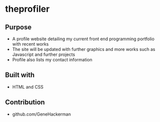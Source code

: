 # theprofiler

## Purpose

* A profile website detailing my current front end programming portfolio with recent works
* The site will be updated with further graphics and more works such as Javascript and further projects
* Profile also lists my contact information

## Built with

* HTML and CSS

## Contribution

* github.com/GeneHackerman
